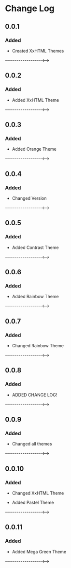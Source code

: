 # Change Log

## 0.0.1
### Added
- Created XxHTML Themes

<!-->-------------------<-->

## 0.0.2
### Added
- Added XxHTML Theme

<!-->-------------------<-->

## 0.0.3
### Added

- Added Orange Theme

<!-->-------------------<-->

## 0.0.4
### Added

- Changed Version

<!-->-------------------<-->

## 0.0.5
### Added

- Added Contrast Theme

<!-->-------------------<-->

## 0.0.6
### Added

- Added Rainbow Theme

<!-->-------------------<-->

## 0.0.7
### Added

- Changed Rainbow Theme

<!-->-------------------<-->

## 0.0.8
### Added

- ADDED CHANGE LOG!

<!-->-------------------<-->

## 0.0.9
### Added

- Changed all themes

<!-->-------------------<-->

## 0.0.10
### Added

- Changed XxHTML Theme

- Added Pastel Theme

<!-->-------------------<-->

## 0.0.11
### Added

- Added Mega Green Theme

<!-->-------------------<-->





